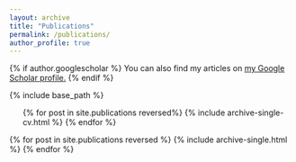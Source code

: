 ```yaml
---
layout: archive
title: "Publications"
permalink: /publications/
author_profile: true
---
```


{% if author.googlescholar %}
  You can also find my articles on <u><a href="{{author.googlescholar}}">my Google Scholar profile</a>.</u>
{% endif %}

{% include base_path %}

  <ol reversed>{% for post in site.publications reversed%}
    {% include archive-single-cv.html %}
  {% endfor %}</ol>

{% for post in site.publications reversed %}
  {% include archive-single.html %}
{% endfor %}
